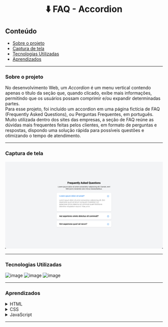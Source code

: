 # <h1 align="center">⬇️ FAQ - Accordion </h1>

## Conteúdo

   * [Sobre o projeto](#sobre-o-projeto)
   * [Captura de tela](#captura-de-tela)
   * [Tecnologias Utilizadas](#tecnologias-utilizadas)
   * [Aprendizados](#aprendizados)
   
---

### Sobre o projeto

No desenvolvimento Web, um <em>Accordion</em> é um menu vertical contendo apenas o título da seção que, quando clicado, exibe mais informações, permitindo que os usuários possam comprimir e/ou expandir determinadas partes.<br> 
Para esse projeto, foi incluído um accordion em uma página fictícia de FAQ (Frequently Asked Questions), ou Perguntas Frequentes, em português. Muito utilizada dentro dos sites das empresas, a seção de FAQ reúne as dúvidas mais frequentes feitas pelos clientes, em formato de perguntas e respostas, dispondo uma solução rápida para possíveis questões e otimizando o tempo de atendimento. <br>

---

### Captura de tela

<img src="img/captura-de-tela.png" alt="Captura de Tela do projeto FAQ Accordion">

---

### Tecnologias Utilizadas

![image](https://img.shields.io/badge/HTML5-E34F26?style=for-the-badge&logo=html5&logoColor=white)
![image](https://img.shields.io/badge/CSS3-1572B6?style=for-the-badge&logo=css3&logoColor=white)
![image](https://img.shields.io/badge/JavaScript-F7DF1E?style=for-the-badge&logo=javascript&logoColor=black)

---

### Aprendizados

<details>
  <summary>HTML</summary>
  <ul>
    <li>HTML Semântico;</li>
  </ul>
</details>

<details>
<summary>CSS</summary>
  <ul>
    <li>FlexBox;</li>
    <li>Variáveis CSS;</li>
  </ul>
</details>

<details>
<summary>JavaScript</summary>
  <ul>
    <li>Manipulação do DOM;</li>
    <li>Eventos JS;</li>
  </ul>
</details>

---

